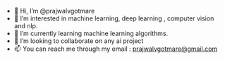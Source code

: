 - 👋 Hi, I’m @prajwalvgotmare
- 👀 I’m interested in machine learning, deep learning , computer vision and nlp.
- 🌱 I’m currently learning machine learning algorithms.
- 💞️ I’m looking to collaborate on any ai project
- 📫 You can reach me through my email : prajwalvgotmare@gmail.com

<!---
prajwalvgotmare/prajwalvgotmare is a ✨ special ✨ repository because its `README.md` (this file) appears on your GitHub profile.
You can click the Preview link to take a look at your changes.
--->
